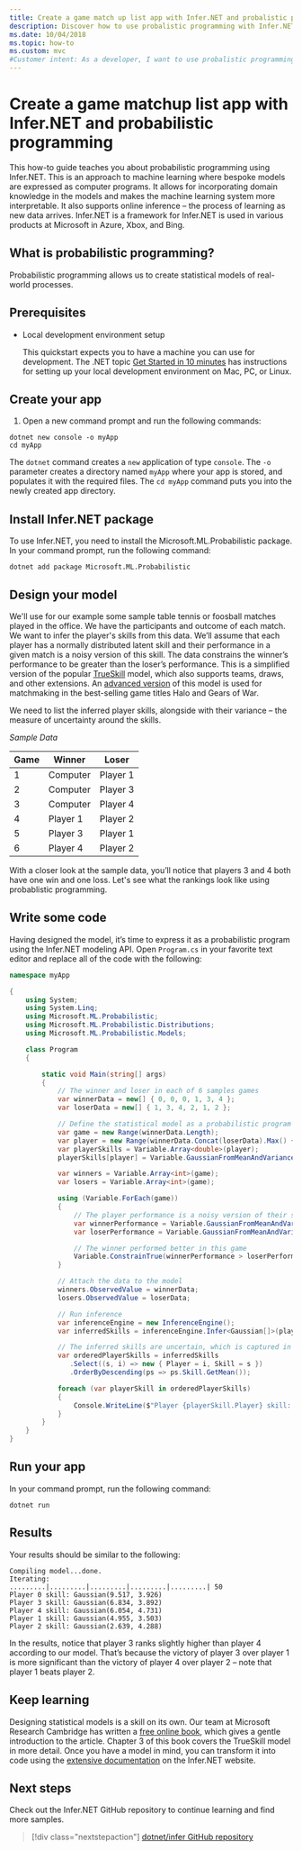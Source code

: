 ```yaml
---
title: Create a game match up list app with Infer.NET and probalistic programming
description: Discover how to use probalistic programming with Infer.NET to create a game matchup list app based on a simplified version of TrueSkill.
ms.date: 10/04/2018
ms.topic: how-to
ms.custom: mvc
#Customer intent: As a developer, I want to use probalistic programming with Infer.NET to create a game matchup list app based on a simplified version of TrueSkill.
---
```

# Create a game matchup list app with Infer.NET and probabilistic programming

This how-to guide teaches you about probabilistic programming using Infer.NET. This is an approach to machine learning where bespoke models are expressed as computer programs. It allows for incorporating domain knowledge in the models and makes the machine learning system more interpretable. It also supports online inference – the process of learning as new data arrives. Infer.NET is a framework for Infer.NET is used in various products at Microsoft in Azure, Xbox, and Bing.

## What is probabilistic programming? 

Probabilistic programming allows us to create statistical models of real-world processes. 

## Prerequisites

- Local development environment setup

  This quickstart expects you to have a machine you can use for development. The .NET topic [Get Started in 10 minutes](https://www.microsoft.com/net/core) has instructions for setting up your local development environment on Mac, PC, or Linux.

## Create your app

1. Open a new command prompt and run the following commands:

```console
dotnet new console -o myApp
cd myApp
```

The `dotnet` command creates a `new` application of type `console`. The `-o` parameter creates a directory named `myApp` where your app is stored, and populates it with the required files. The `cd myApp` command puts you into the newly created app directory.

## Install Infer.NET package

To use Infer.NET, you need to install the Microsoft.ML.Probabilistic package. In your command prompt, run the following command:

```console
dotnet add package Microsoft.ML.Probabilistic
```

## Design your model

We'll use for our example some sample table tennis or foosball matches played in the office. We have the participants and outcome of each match.  We want to infer the player's skills from this data. We’ll assume that each player has a normally distributed latent skill and their performance in a given match is a noisy version of this skill. The data constrains the winner’s performance to be greater than the loser’s performance. This is a simplified version of the popular [TrueSkill](https://www.microsoft.com/en-us/research/project/trueskill-ranking-system/) model, which also supports teams, draws, and other extensions. An [advanced version](https://www.microsoft.com/en-us/research/publication/trueskill-2-improved-bayesian-skill-rating-system/) of this model is used for matchmaking in the best-selling game titles Halo and Gears of War.

We need to list the inferred player skills, alongside with their variance – the measure of uncertainty around the skills.

*Sample Data*

Game |Winner | Loser
---------|----------|---------
 1 | Computer | Player 1
 2 | Computer | Player 3
 3 | Computer | Player 4
 4 | Player 1 | Player 2
 5 | Player 3 | Player 1
 6 | Player 4 | Player 2

With a closer look at the sample data, you’ll notice that players 3 and 4 both have one win and one loss. Let's see what the rankings look like using probablistic programming. 

## Write some code

Having designed the model, it’s time to express it as a probabilistic program using the Infer.NET modeling API. Open `Program.cs` in your favorite text editor and replace all of the code with the following:

```csharp
namespace myApp

{
    using System;
    using System.Linq;
    using Microsoft.ML.Probabilistic;
    using Microsoft.ML.Probabilistic.Distributions;
    using Microsoft.ML.Probabilistic.Models;

    class Program
    {

        static void Main(string[] args)
        {
            // The winner and loser in each of 6 samples games
            var winnerData = new[] { 0, 0, 0, 1, 3, 4 };
            var loserData = new[] { 1, 3, 4, 2, 1, 2 };

            // Define the statistical model as a probabilistic program 
            var game = new Range(winnerData.Length);
            var player = new Range(winnerData.Concat(loserData).Max() + 1);
            var playerSkills = Variable.Array<double>(player);
            playerSkills[player] = Variable.GaussianFromMeanAndVariance(6, 9).ForEach(player);

            var winners = Variable.Array<int>(game);
            var losers = Variable.Array<int>(game);

            using (Variable.ForEach(game))
            {
                // The player performance is a noisy version of their skill
                var winnerPerformance = Variable.GaussianFromMeanAndVariance(playerSkills[winners[game]], 1.0);
                var loserPerformance = Variable.GaussianFromMeanAndVariance(playerSkills[losers[game]], 1.0);

                // The winner performed better in this game
                Variable.ConstrainTrue(winnerPerformance > loserPerformance);
            }

            // Attach the data to the model
            winners.ObservedValue = winnerData;
            losers.ObservedValue = loserData;

            // Run inference
            var inferenceEngine = new InferenceEngine();
            var inferredSkills = inferenceEngine.Infer<Gaussian[]>(playerSkills);

            // The inferred skills are uncertain, which is captured in their variance
            var orderedPlayerSkills = inferredSkills
               .Select((s, i) => new { Player = i, Skill = s })
               .OrderByDescending(ps => ps.Skill.GetMean());

            foreach (var playerSkill in orderedPlayerSkills)
            {
                Console.WriteLine($"Player {playerSkill.Player} skill: {playerSkill.Skill}");
            }
        }
    }
}
```

## Run your app

In your command prompt, run the following command:

```console
dotnet run
```

## Results

Your results should be similar to the following:

```
Compiling model...done.
Iterating:
.........|.........|.........|.........|.........| 50
Player 0 skill: Gaussian(9.517, 3.926)
Player 3 skill: Gaussian(6.834, 3.892)
Player 4 skill: Gaussian(6.054, 4.731)
Player 1 skill: Gaussian(4.955, 3.503)
Player 2 skill: Gaussian(2.639, 4.288)
```

In the results, notice that player 3 ranks slightly higher than player 4 according to our model. That’s because the victory of player 3 over player 1 is more significant than the victory of player 4 over player 2 – note that player 1 beats player 2.  

## Keep learning

Designing statistical models is a skill on its own. Our team at Microsoft Research Cambridge has written a [free online book](http://mbmlbook.com/), which gives a gentle introduction to the article. Chapter 3 of this book covers the TrueSkill model in more detail. Once you have a model in mind, you can transform it into code using the [extensive documentation](https://dotnet.github.io/infer/) on the Infer.NET website.

## Next steps

Check out the Infer.NET GitHub repository to continue learning and find more samples.
> [!div class="nextstepaction"]
> [dotnet/infer GitHub repository](https://github.com/dotnet/infer)

